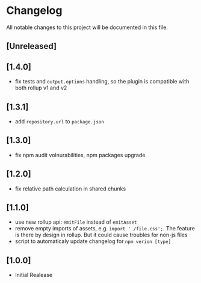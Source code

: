 # Changelog
All notable changes to this project will be documented in this file.

## [Unreleased]

## [1.4.0]
 - fix tests and `output.options` handling, so the plugin is compatible with both rollup v1 and v2

## [1.3.1]
 - add `repository.url` to `package.json`

## [1.3.0]
 - fix npm audit volnurabilities, npm packages upgrade

## [1.2.0]
 - fix relative path calculation in shared chunks

## [1.1.0]
 - use new rollup api: `emitFile` instead of `emitAsset`
 - remove empty imports of assets, e.g. `import './file.css';`.
    The feature is there by design in rollup. But it could cause troubles for non-js files
 - script to automaticaly update changelog for `npm verion [type]`

## [1.0.0]
 - Initial Realease